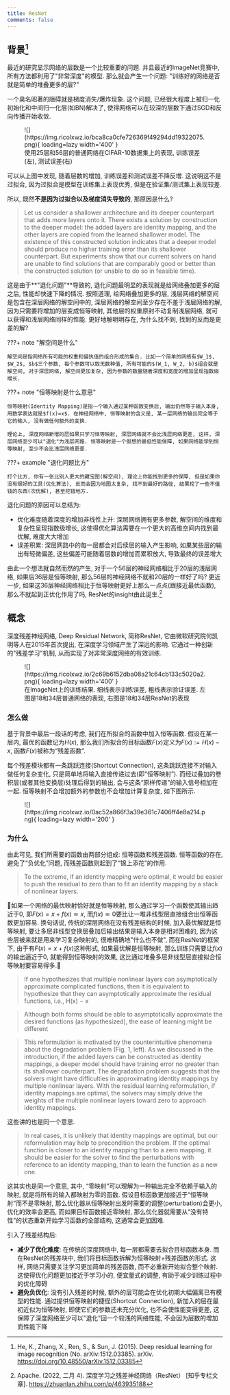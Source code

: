```yaml
---
title: ResNet
comments: false
---
```


## 背景[^1]

最近的研究显示网络的层数是一个比较重要的问题. 并且最近的ImageNet竞赛中, 所有方法都利用了"非常深度"的模型. 那么就会产生一个问题: "训练好的网络是否就是简单的堆叠更多的层?"

一个臭名昭著的阻碍就是梯度消失/爆炸现象. 这个问题, 已经很大程度上被归一化初始化和中间归一化层(如BN)解决了, 使得网络可以在较深的层数下通过SGD和反向传播开始收敛. 

<figure markdown='1'>
![](https://img.ricolxwz.io/bca8ca0cfe726369f49294dd19322075.png){ loading=lazy width='400' }
<figcaption>使用25层和56层的普通网络在CIFAR-10数据集上的表现, 训练误差(左), 测试误差(右)</figcaption>
</figure>

可以从上图中发现, 随着层数的增加, 训练误差和测试误差不降反增. 这说明这不是过拟合, 因为过拟合是模型在训练集上表现优秀, 但是在验证集/测试集上表现较差.

所以, 既然**不是因为过拟合以及梯度消失导致的**, 那原因是什么?

> Let us consider a shallower architecture and its deeper counterpart that adds more layers onto it. There exists a solution by construction to the deeper model: the added layers are identity mapping, and the other layers are copied from the learned shallower model. The existence of this constructed solution indicates that a deeper model should produce no higher training error than its shallower counterpart. But experiments show that our current solvers on hand are unable to find solutions that are comparably good or better than the constructed solution (or unable to do so in feasible time).

这是由于**"退化问题"**导致的, 退化问题最明显的表现就是给网络叠加更多的层之后, 性能却快速下降的情况. 按照道理, 给网络叠加更多的层, 浅层网络的解空间是包含在深层网络的解空间中的, 深层网络的解空间至少存在不差于浅层网络的解, 因为只需要将增加的层变成恒等映射, 其他层的权重原封不动复制浅层网络, 就可以获得和浅层网络同样的性能. 更好地解明明存在, 为什么找不到, 找到的反而是更差的解?

???+ note "解空间是什么"

    解空间是指网络所有可能的权重和偏执值的组合形成的集合. 比如一个简单的网络有$W_1$, $W_2$, $b$三个参数, 每个参数可以取无数种值, 所有可能的$(W_1, W_2, b)$组合就是解空间, 对于深层网络, 解空间更加复杂, 因为参数的数量随着深度和宽度的增加呈现指数级增长.

???+ note "恒等映射是什么意思"

    恒等映射(Identity Mapping)是指一个输入通过某种函数变换后, 输出仍然等于输入本身, 用数学表达就是$f(x)=x$. 在神经网络中, 恒等映射的含义是, 某一层网络的输出完全等于它的输入, 没有做任何额外的变换.

    理论上, 深度网络新增的层如果只学习恒等映射, 深层网络就不会比浅层网络更差, 这样, 深层网络至少可以"退化"为浅层网路. 恒等映射是一个假想的最低性能保障, 如果网络能学到恒等映射, 至少不会比浅层网络更差.

???+ example "退化问题比方"

    打个比方, 你有一张比别人更大的藏宝图(解空间), 理论上你能找到更多的保障, 但是如果你没有很好的工具(优化算法), 反而会因为地图太复杂, 找不到最好的路径, 结果挖了一些不值钱的东西(次优解), 甚至挖错地方.

退化问题的原因可以总结为:

- 优化难度随着深度的增加非线性上升: 深层网络拥有更多参数, 解空间的维度和复杂性呈现指数级增长, 这使得优化算法需要在一个更大的高维空间内找到最优解, 难度大大增加
-  误差积累: 深层网路中的每一层都会对后续层的输入产生影响, 如果某些层的输出有轻微偏差, 这些偏差可能随着层数的增加而累积放大, 导致最终的误差增大

由此一个想法就自然而然的产生, 对于一个56层的神经网络相比于20层的浅层网络, 如果后36层是恒等映射, 那么56层的神经网络不就和20层的一样好了吗? 更近一步, 如果这36层神经网络相比于恒等映射更好上那么一点点(跟接近最优函数), 那么不就起到正优化作用了吗, ResNet的insight由此诞生.[^2]

## 概念

深度残差神经网络, Deep Residual Network, 简称ResNet, 它由微软研究院何凯明等人在2015年首次提出, 在深度学习领域产生了深远的影响. 它通过一种创新的"残差学习"机制, 从而实现了对非常深度网络的有效训练.

<figure markdown='1'>
![](https://img.ricolxwz.io/2c69b6152dba08a21c64cb133c5020a2.png){ loading=lazy width='400' }
<figcaption>在ImageNet上的训练结果. 细线表示训练误差, 粗线表示验证误差. 左图是18和34层普通网络的表现, 右图是18和34层ResNet的表现</figcaption>
</figure>

### 怎么做

基于背景中最后一段话的考虑, 我们在所拟合的函数中加入恒等函数. 假设在某一层内, 最优的函数记为$H(x)$, 那么我们所拟合的目标函数$F(x)$定义为$F(x):=H(x)-x$, 函数$F(x)$被称为“残差函数”.

每个残差模块都有一条跳跃连接(Shortcut Connection), 这条跳跃连接不对输入做任何复杂变化, 只是简单地将输入直接传递过去(即“恒等映射”). 而经过叠加的卷积层(或者其他变换层)处理后得到的输出, 会与这条“原样传递”的输入信号相加在一起. 恒等映射不会增加额外的参数也不会增加计算复杂度, 如下图所示.

<figure markdown='1'>
![](https://img.ricolxwz.io/0ac52a866f3a39e361c7406ff4e8a214.png){ loading=lazy width='200' }
</figure>

### 为什么

由此可见, 我们所需要的函数由两部分组成: 恒等函数和残差函数. 恒等函数的存在, 避免了“负优化”问题, 而残差函数则起到了“锦上添花”的作用.

> To the extreme, if an identity mapping were optimal, it would be easier to push the residual to zero than to fit an identity mapping by a stack of nonlinear layers.

🌟如果一个网络的最优映射恰好就是恒等映射, 那么通过学习一个函数使其输出趋近于0, 即$F(x)=x+f(x)\simeq x$, 而$f(x)\simeq 0$要比让一堆非线型层直接组合出恒等函数更加容易. 换句话说, 传统的深层网络在没有残差结构的时候, 加入最优解就是恒等映射, 要让多层非线型变换层叠加后输出结果是输入本身是相对困难的, 因为这些层被来就是用来学习复杂映射的, 很难精确地"什么也不做", 而在ResNet的框架下, 由于有$F(x)=x+f(x)$这种形式, 如果最优解是恒等映射, 那么训练只需要让$f(x)$的输出逼近于0, 就能得到恒等映射的效果, 这比通过堆叠多层非线型层直接拟合恒等映射要容易得多.🌟

> If one hypothesizes that multiple nonlinear layers can asymptotically approximate complicated functions, then it is equivalent to hypothesize that they can asymptotically approximate the residual functions, i.e., H(x) − x

> Although both forms should be able to asymptotically approximate the desired functions (as hypothesized), the ease of learning might be different

> This reformulation is motivated by the counterintuitive phenomena about the degradation problem (Fig. 1, left). As we discussed in the introduction, if the added layers can be constructed as identity mappings, a deeper model should have training error no greater than its shallower counterpart. The degradation problem suggests that the solvers might have difficulties in approximating identity mappings by multiple nonlinear layers. With the residual learning reformulation, if identity mappings are optimal, the solvers may simply drive the weights of the multiple nonlinear layers toward zero to approach identity mappings.

这些讲的也是同一个意思.

> In real cases, it is unlikely that identity mappings are optimal, but our reformulation may help to precondition the problem. If the optimal function is closer to an identity mapping than to a zero mapping, it should be easier for the solver to find the perturbations with reference to an identity mapping, than to learn the function as a new one.

这其实也是同一个意思, 其中, “零映射”可以理解为一种输出完全不依赖于输入的映射, 就是将所有的输入都映射为零的函数. 假设目标函数更加接近于“恒等映射”而不是零映射, 那么优化器从恒等映射出发时需要的调整(perturbation)会更小, 优化的效率会更高, 而如果目标函数接近零映射, 那么优化器就需要从“没有特性”的状态重新开始学习函数的全部结构, 这通常会更加困难.

引入了残差结构后:

- **减少了优化难度**: 在传统的深度网络中, 每一层都需要去拟合目标函数本身. 而在ResNet的残差块中, 我们将目标函数拆解为恒等映射+残差函数的形式. 这样, 网络只需要关注学习更加简单的残差函数, 而不必重新开始拟合整个映射. 这使得优化问题更加接近于学习小的, 便宜量式的调整, 有助于减少训练过程中的优化障碍
- **避免负优化**: 没有引入残差的时候, 额外的层可能会在优化初期大幅偏离已有模型的性能. 通过提供恒等映射的捷径(Shortcut Connection), 新加入的层在最初近似为恒等映射, 即使它们的参数还未充分优化, 也不会使性能变得更差, 这保障了深度网络至少可以"退化"回一个较浅的网络性能, 不会因为层数的增加而性能下降

[^1]: He, K., Zhang, X., Ren, S., & Sun, J. (2015). Deep residual learning for image recognition (No. arXiv:1512.03385). arXiv. https://doi.org/10.48550/arXiv.1512.03385
[^2]: Apache. (2022, 二月 4). 深度学习之残差神经网络（ResNet） [知乎专栏文章]. https://zhuanlan.zhihu.com/p/463935188
